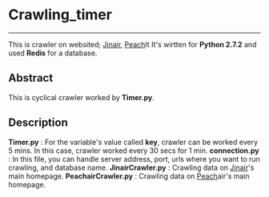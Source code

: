 # Crawling_timer
---
This is crawler on websited; [Jinair](http://www.jinair.com/), [Peach](http://www.flypeach.com/pc/kr)It
It's wirtten for **Python 2.7.2** and used **Redis** for a database.

Abstract
---
This is cyclical crawler worked by **Timer.py**.

Description
---
**Timer.py** : For the variable's value called **key**, crawler can be worked every 5 mins. In this case, crawler worked every 30 secs for 1 min.
**connection.py** : In this file, you can handle server address, port, urls where you want to run crawling, and database name.
**JinairCrawler.py** : Crawling data on [Jinair](http://www.jinair.com/)'s main homepage.
**PeachairCrawler.py** : Crawling data on [Peach](http://www.flypeach.com/pc/kr)air's main homepage.
